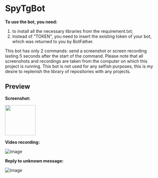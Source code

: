 # SpyTgBot

**To use the bot, you need:**
1) to install all the necessary libraries from the requirement.txt;
2) Instead of "TOKEN", you need to insert the existing token of your bot, which was returned to you by BotFather.

This bot has only 2 commands: send a screenshot or screen recording lasting 5 seconds after the start of the command. Please note that all screenshots and recordings are taken from the computer on which this project is running. This bot is not used for any selfish purposes, this is my desire to replenish the library of repositories with any projects.

## Preview

**Screenshot:**

<img src="https://github.com/qckzzi/SpyTgBot/blob/main/SpyScreen.gif" width="100" height="100"/>

**Video recording:**

![image](https://github.com/qckzzi/SpyTgBot/blob/main/SpyVideo.gif)

**Reply to unknown message:**

![image](https://github.com/qckzzi/SpyTgBot/blob/main/SpyAnswer.gif)
